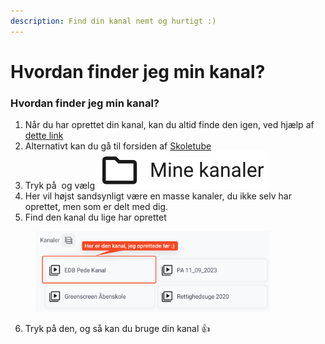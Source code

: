 ```yaml
---
description: Find din kanal nemt og hurtigt :)
---
```


# Hvordan finder jeg min kanal?

### Hvordan finder jeg min kanal?

1. Når du har oprettet din kanal, kan du altid finde den igen, ved hjælp af [dette link](https://www.skoletube.dk/groups/listing)
2. Alternativt kan du gå til forsiden af [Skoletube](https://skoletube.dk)
3. Tryk på <img src="https://github.com/edbpede/guides/blob/main/.gitbook/assets/skoletube-menu-icon-01.png" alt="" data-size="line"> og vælg <img src="../../../.gitbook/assets/image (17).png" alt="" data-size="line">
4. Her vil højst sandsynligt være en masse kanaler, du ikke selv har oprettet, men som er delt med dig.
5. Find den kanal du lige har oprettet

<figure><img src="../../../.gitbook/assets/image (18).png" alt="" width="375"><figcaption></figcaption></figure>

6. Tryk på den, og så kan du bruge din kanal :thumbsup:
